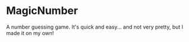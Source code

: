# MagicNumber
A number guessing game. It's quick and easy... and not very pretty, but I made it on my own! 


